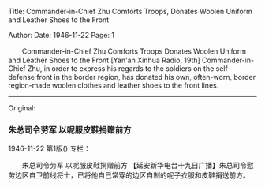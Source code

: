 Title: Commander-in-Chief Zhu Comforts Troops, Donates Woolen Uniform and Leather Shoes to the Front

Author:
Date: 1946-11-22
Page: 1

　　Commander-in-Chief Zhu Comforts Troops
    Donates Woolen Uniform and Leather Shoes to the Front
    [Yan'an Xinhua Radio, 19th] Commander-in-Chief Zhu, in order to express his regards to the soldiers on the self-defense front in the border region, has donated his own, often-worn, border region-made woolen clothes and leather shoes to the front lines.



<hr /> 

Original: 


### 朱总司令劳军  以呢服皮鞋捐赠前方

1946-11-22
第1版()
专栏：

　　朱总司令劳军
    以呢服皮鞋捐赠前方
    【延安新华电台十九日广播】朱总司令慰劳边区自卫前线将士，已将他自己常穿的边区自制的呢子衣服和皮鞋捐送前方。
